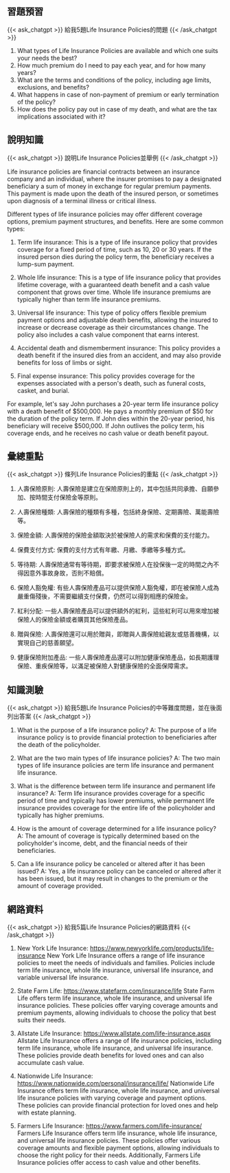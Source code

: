 ## 習題預習
{{< ask_chatgpt >}}
給我5題Life Insurance Policies的問題
{{< /ask_chatgpt >}}



1. What types of Life Insurance Policies are available and which one suits your needs the best?
2. How much premium do I need to pay each year, and for how many years?
3. What are the terms and conditions of the policy, including age limits, exclusions, and benefits?
4. What happens in case of non-payment of premium or early termination of the policy?
5. How does the policy pay out in case of my death, and what are the tax implications associated with it?   

## 說明知識
{{< ask_chatgpt >}}
說明Life Insurance Policies並舉例
{{< /ask_chatgpt >}}



Life insurance policies are financial contracts between an insurance company and an individual, where the insurer promises to pay a designated beneficiary a sum of money in exchange for regular premium payments. This payment is made upon the death of the insured person, or sometimes upon diagnosis of a terminal illness or critical illness.

Different types of life insurance policies may offer different coverage options, premium payment structures, and benefits. Here are some common types:

1. Term life insurance: This is a type of life insurance policy that provides coverage for a fixed period of time, such as 10, 20 or 30 years. If the insured person dies during the policy term, the beneficiary receives a lump-sum payment.

2. Whole life insurance: This is a type of life insurance policy that provides lifetime coverage, with a guaranteed death benefit and a cash value component that grows over time. Whole life insurance premiums are typically higher than term life insurance premiums.

3. Universal life insurance: This type of policy offers flexible premium payment options and adjustable death benefits, allowing the insured to increase or decrease coverage as their circumstances change. The policy also includes a cash value component that earns interest.

4. Accidental death and dismemberment insurance: This policy provides a death benefit if the insured dies from an accident, and may also provide benefits for loss of limbs or sight.

5. Final expense insurance: This policy provides coverage for the expenses associated with a person's death, such as funeral costs, casket, and burial.

For example, let's say John purchases a 20-year term life insurance policy with a death benefit of $500,000. He pays a monthly premium of $50 for the duration of the policy term. If John dies within the 20-year period, his beneficiary will receive $500,000. If John outlives the policy term, his coverage ends, and he receives no cash value or death benefit payout.   

## 彙總重點
{{< ask_chatgpt >}}
條列Life Insurance Policies的重點
{{< /ask_chatgpt >}}



1. 人壽保險原則: 人壽保險是建立在保險原則上的，其中包括共同承擔、自願參加、按時間支付保險金等原則。

2. 人壽保險種類: 人壽保險的種類有多種，包括終身保險、定期壽險、萬能壽險等。

3. 保險金額: 人壽保險的保險金額取決於被保險人的需求和保費的支付能力。

4. 保費支付方式: 保費的支付方式有年繳、月繳、季繳等多種方式。

5. 等待期: 人壽保險通常有等待期，即要求被保險人在投保後一定的時間之內不得因意外事故身故，否則不賠償。

6. 保險人豁免權: 有些人壽保險產品可以提供保險人豁免權，即在被保險人成為嚴重傷殘後，不需要繼續支付保費，仍然可以得到相應的保險金。

7. 紅利分配: 一些人壽保險產品可以提供額外的紅利，這些紅利可以用來增加被保險人的保險金額或者購買其他保險產品。

8. 贈與保險: 人壽保險還可以用於贈與，即贈與人壽保險給親友或慈善機構，以實現自己的慈善願望。

9. 健康保險附加產品: 一些人壽保險產品還可以附加健康保險產品，如長期護理保險、重疾保險等，以滿足被保險人對健康保險的全面保障需求。   

## 知識測驗
{{< ask_chatgpt >}}
給我5題Life Insurance Policies的中等難度問題，並在後面列出答案
{{< /ask_chatgpt >}}



1. What is the purpose of a life insurance policy?
A: The purpose of a life insurance policy is to provide financial protection to beneficiaries after the death of the policyholder.

2. What are the two main types of life insurance policies?
A: The two main types of life insurance policies are term life insurance and permanent life insurance.

3. What is the difference between term life insurance and permanent life insurance?
A: Term life insurance provides coverage for a specific period of time and typically has lower premiums, while permanent life insurance provides coverage for the entire life of the policyholder and typically has higher premiums.

4. How is the amount of coverage determined for a life insurance policy?
A: The amount of coverage is typically determined based on the policyholder's income, debt, and the financial needs of their beneficiaries.

5. Can a life insurance policy be canceled or altered after it has been issued?
A: Yes, a life insurance policy can be canceled or altered after it has been issued, but it may result in changes to the premium or the amount of coverage provided.   

## 網路資料
{{< ask_chatgpt >}}
給我5篇Life Insurance Policies的網路資料
{{< /ask_chatgpt >}}



1. New York Life Insurance: https://www.newyorklife.com/products/life-insurance
New York Life Insurance offers a range of life insurance policies to meet the needs of individuals and families. Policies include term life insurance, whole life insurance, universal life insurance, and variable universal life insurance.

2. State Farm Life: https://www.statefarm.com/insurance/life
State Farm Life offers term life insurance, whole life insurance, and universal life insurance policies. These policies offer varying coverage amounts and premium payments, allowing individuals to choose the policy that best suits their needs.

3. Allstate Life Insurance: https://www.allstate.com/life-insurance.aspx
Allstate Life Insurance offers a range of life insurance policies, including term life insurance, whole life insurance, and universal life insurance. These policies provide death benefits for loved ones and can also accumulate cash value.

4. Nationwide Life Insurance: https://www.nationwide.com/personal/insurance/life/
Nationwide Life Insurance offers term life insurance, whole life insurance, and universal life insurance policies with varying coverage and payment options. These policies can provide financial protection for loved ones and help with estate planning.

5. Farmers Life Insurance: https://www.farmers.com/life-insurance/
Farmers Life Insurance offers term life insurance, whole life insurance, and universal life insurance policies. These policies offer various coverage amounts and flexible payment options, allowing individuals to choose the right policy for their needs. Additionally, Farmers Life Insurance policies offer access to cash value and other benefits.   

